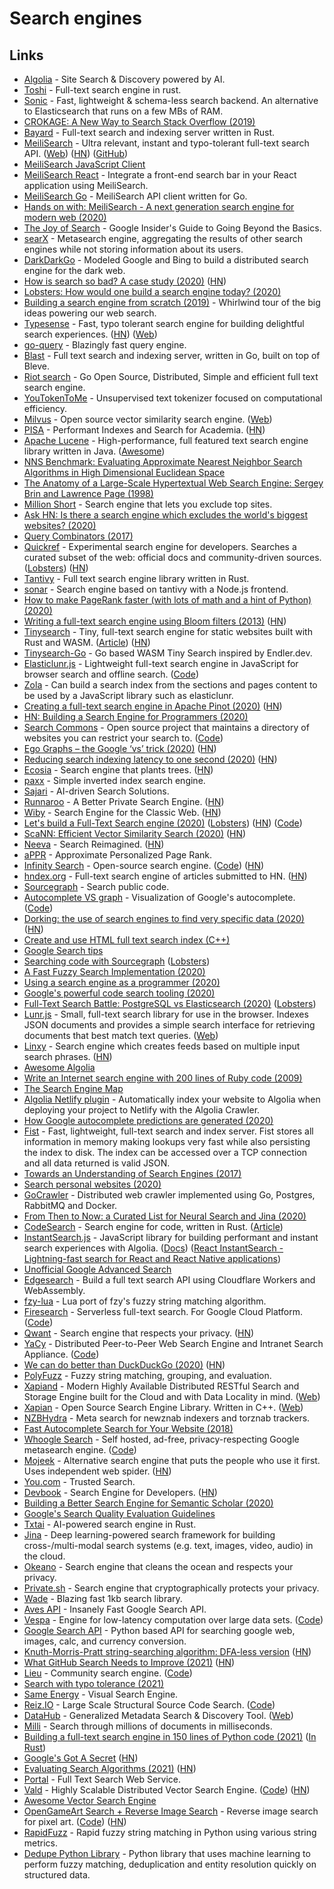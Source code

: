 # Search engines

## Links

- [Algolia](https://www.algolia.com/) - Site Search & Discovery powered by AI.
- [Toshi](https://github.com/toshi-search/Toshi) - Full-text search engine in rust.
- [Sonic](https://github.com/valeriansaliou/sonic) - Fast, lightweight & schema-less search backend. An alternative to Elasticsearch that runs on a few MBs of RAM.
- [CROKAGE: A New Way to Search Stack Overflow (2019)](https://stackoverflow.blog/2019/08/14/crokage-a-new-way-to-search-stack-overflow/)
- [Bayard](https://github.com/mosuka/bayard) - Full-text search and indexing server written in Rust.
- [MeiliSearch](https://github.com/meilisearch/MeiliSearch) - Ultra relevant, instant and typo-tolerant full-text search API. ([Web](https://www.meilisearch.com/)) ([HN](https://news.ycombinator.com/item?id=22685831)) ([GitHub](https://github.com/meilisearch))
- [MeiliSearch JavaScript Client](https://github.com/meilisearch/meilisearch-js)
- [MeiliSearch React](https://github.com/meilisearch/meilisearch-react) - Integrate a front-end search bar in your React application using MeiliSearch.
- [MeiliSearch Go](https://github.com/meilisearch/meilisearch-go) - MeiliSearch API client written for Go.
- [Hands on with: MeiliSearch - A next generation search engine for modern web (2020)](https://codefibershq.com/blog/hands-on-meilisearch-a-next-generation-search-engine-for-modern-web)
- [The Joy of Search](https://mitpress.mit.edu/books/joy-search) - Google Insider's Guide to Going Beyond the Basics.
- [searX](https://searx.me/) - Metasearch engine, aggregating the results of other search engines while not storing information about its users.
- [DarkDarkGo](https://github.com/Bennington-Distributed-Systems-2017/DarkDarkGo) - Modeled Google and Bing to build a distributed search engine for the dark web.
- [How is search so bad? A case study (2020)](https://svilentodorov.xyz/blog/bad-search/) ([HN](https://news.ycombinator.com/item?id=22091944))
- [Lobsters: How would one build a search engine today? (2020)](https://lobste.rs/s/n8g3sj/how_would_one_build_search_engine_today)
- [Building a search engine from scratch (2019)](https://0x65.dev/blog/2019-12-06/building-a-search-engine-from-scratch.html) - Whirlwind tour of the big ideas powering our web search.
- [Typesense](https://github.com/typesense/typesense) - Fast, typo tolerant search engine for building delightful search experiences. ([HN](https://news.ycombinator.com/item?id=22181437)) ([Web](https://typesense.org/))
- [go-query](https://github.com/rekki/go-query) - Blazingly fast query engine.
- [Blast](https://github.com/mosuka/blast) - Full text search and indexing server, written in Go, built on top of Bleve.
- [Riot search](https://github.com/go-ego/riot) - Go Open Source, Distributed, Simple and efficient full text search engine.
- [YouTokenToMe](https://github.com/VKCOM/YouTokenToMe) - Unsupervised text tokenizer focused on computational efficiency.
- [Milvus](https://github.com/milvus-io/milvus) - Open source vector similarity search engine. ([Web](https://milvus.io/))
- [PISA](https://github.com/pisa-engine/pisa) - Performant Indexes and Search for Academia. ([HN](https://news.ycombinator.com/item?id=22574459))
- [Apache Lucene](https://github.com/apache/lucene-solr) - High-performance, full featured text search engine library written in Java. ([Awesome](https://github.com/Anant/awesome-lucene))
- [NNS Benchmark: Evaluating Approximate Nearest Neighbor Search Algorithms in High Dimensional Euclidean Space](https://github.com/DBWangGroupUNSW/nns_benchmark)
- [The Anatomy of a Large-Scale Hypertextual Web Search Engine: Sergey Brin and Lawrence Page (1998)](http://infolab.stanford.edu/~backrub/google.html)
- [Million Short](https://millionshort.com/) - Search engine that lets you exclude top sites.
- [Ask HN: Is there a search engine which excludes the world's biggest websites? (2020)](https://news.ycombinator.com/item?id=23202850)
- [Query Combinators (2017)](https://arxiv.org/abs/1702.08409)
- [Quickref](https://quickref.dev/) - Experimental search engine for developers. Searches a curated subset of the web: official docs and community-driven sources. ([Lobsters](https://lobste.rs/s/dji0it/experimental_search_engine_for)) ([HN](https://news.ycombinator.com/item?id=23263918))
- [Tantivy](https://github.com/tantivy-search/tantivy) - Full text search engine library written in Rust.
- [sonar](https://github.com/arso-project/sonar-tantivy) - Search engine based on tantivy with a Node.js frontend.
- [How to make PageRank faster (with lots of math and a hint of Python) (2020)](https://dev.to/karjudev/how-to-make-pagerank-faster-with-lots-of-math-and-a-hint-of-python-2e92)
- [Writing a full-text search engine using Bloom filters (2013)](https://www.stavros.io/posts/bloom-filter-search-engine/) ([HN](https://news.ycombinator.com/item?id=23473365))
- [Tinysearch](https://github.com/mre/tinysearch) - Tiny, full-text search engine for static websites built with Rust and WASM. ([Article](https://endler.dev/2019/tinysearch/)) ([HN](https://news.ycombinator.com/item?id=23473303))
- [Tinysearch-Go](https://github.com/bradstimpson/tinysearch-go) - Go based WASM Tiny Search inspired by Endler.dev.
- [Elasticlunr.js](http://elasticlunr.com/) - Lightweight full-text search engine in JavaScript for browser search and offline search. ([Code](https://github.com/weixsong/elasticlunr.js))
- [Zola](https://www.getzola.org/documentation/content/search/) - Can build a search index from the sections and pages content to be used by a JavaScript library such as elasticlunr.
- [Creating a full-text search engine in Apache Pinot (2020)](https://medium.com/apache-pinot-developer-blog/text-analytics-on-apache-pinot-cbf5c45d282c) ([HN](https://news.ycombinator.com/item?id=23480941))
- [HN: Building a Search Engine for Programmers (2020)](https://news.ycombinator.com/item?id=23512071)
- [Search Commons](https://searchcommons.org/) - Open source project that maintains a directory of websites you can restrict your search to. ([Code](https://github.com/antontarasenko/searchcommons))
- [Ego Graphs – the Google ‘vs’ trick (2020)](https://medium.com/applied-data-science/the-google-vs-trick-618c8fd5359f) ([HN](https://news.ycombinator.com/item?id=23599177))
- [Reducing search indexing latency to one second (2020)](https://blog.twitter.com/engineering/en_us/topics/infrastructure/2020/reducing-search-indexing-latency-to-one-second.html) ([HN](https://news.ycombinator.com/item?id=23652097))
- [Ecosia](https://www.ecosia.org/?c=en) - Search engine that plants trees. ([HN](https://news.ycombinator.com/item?id=25713050))
- [paxx](https://github.com/jackdoe/paxx) - Simple inverted index search engine.
- [Sajari](https://www.sajari.com/) - AI-driven Search Solutions.
- [Runnaroo](https://www.runnaroo.com/) - A Better Private Search Engine. ([HN](https://news.ycombinator.com/item?id=23771131))
- [Wiby](https://wiby.org/) - Search Engine for the Classic Web. ([HN](https://news.ycombinator.com/item?id=23926964))
- [Let's build a Full-Text Search engine (2020)](https://artem.krylysov.com/blog/2020/07/28/lets-build-a-full-text-search-engine/) ([Lobsters](https://lobste.rs/s/hi7pm5/let_s_build_full_text_search_engine)) ([HN](https://news.ycombinator.com/item?id=24051229)) ([Code](https://github.com/akrylysov/simplefts))
- [ScaNN: Efficient Vector Similarity Search (2020)](https://ai.googleblog.com/2020/07/announcing-scann-efficient-vector.html) ([HN](https://news.ycombinator.com/item?id=23983906))
- [Neeva](https://neeva.co/) - Search Reimagined. ([HN](https://news.ycombinator.com/item?id=23960741))
- [aPPR](https://github.com/RoheLab/aPPR) - Approximate Personalized Page Rank.
- [Infinity Search](https://infinitysearch.co/) - Open-source search engine. ([Code](https://gitlab.com/infinitysearch/infinity-search)) ([HN](https://news.ycombinator.com/item?id=24080444))
- [hndex.org](https://hndex.org/) - Full-text search engine of articles submitted to HN. ([HN](https://news.ycombinator.com/item?id=24079592))
- [Sourcegraph](https://sourcegraph.com/search) - Search public code.
- [Autocomplete VS graph](https://anvaka.github.io/vs/?query=) - Visualization of Google's autocomplete. ([Code](https://github.com/anvaka/vs))
- [Dorking: the use of search engines to find very specific data (2020)](https://www.alec.fyi/dorking-how-to-find-anything-on-the-internet.html) ([HN](https://news.ycombinator.com/item?id=24101889))
- [Create and use HTML full text search index (C++)](https://stackoverflow.com/questions/3073390/create-and-use-html-full-text-search-index-c)
- [Google Search tips](https://www.avanderlee.com/optimization/developer-productivity-boost-with-google-search-tips-tricks/)
- [Searching code with Sourcegraph](https://lwn.net/SubscriberLink/828748/846c0800e1587f25/) ([Lobsters](https://lobste.rs/s/deizcm/searching_code_with_sourcegraph))
- [A Fast Fuzzy Search Implementation (2020)](https://www.objc.io/blog/2020/08/18/fuzzy-search/)
- [Using a search engine as a programmer (2020)](https://codewithoutrules.com/2020/08/17/search-engine-programmers/)
- [Google's powerful code search tooling (2020)](https://twitter.com/michaelrbock/status/1297954416637747201)
- [Full-Text Search Battle: PostgreSQL vs Elasticsearch (2020)](https://rocky.dev/full-text-search) ([Lobsters](https://lobste.rs/s/omaotj/full_text_search_battle_postgresql_vs))
- [Lunr.js](https://github.com/olivernn/lunr.js) - Small, full-text search library for use in the browser. Indexes JSON documents and provides a simple search interface for retrieving documents that best match text queries. ([Web](https://lunrjs.com/))
- [Linxy](https://golinxy.com/) - Search engine which creates feeds based on multiple input search phrases. ([HN](https://news.ycombinator.com/item?id=24564986))
- [Awesome Algolia](https://github.com/algolia/awesome-algolia)
- [Write an Internet search engine with 200 lines of Ruby code (2009)](https://web.archive.org/web/20191029230509/https://blog.saush.com/2009/03/17/write-an-internet-search-engine-with-200-lines-of-ruby-code/)
- [The Search Engine Map](https://www.searchenginemap.com/)
- [Algolia Netlify plugin](https://github.com/algolia/algoliasearch-netlify) - Automatically index your website to Algolia when deploying your project to Netlify with the Algolia Crawler.
- [How Google autocomplete predictions are generated (2020)](https://blog.google/products/search/how-google-autocomplete-predictions-work/)
- [Fist](https://github.com/f-prime/fist) - Fast, lightweight, full-text search and index server. Fist stores all information in memory making lookups very fast while also persisting the index to disk. The index can be accessed over a TCP connection and all data returned is valid JSON.
- [Towards an Understanding of Search Engines (2017)](https://thought.place/articles/2017/7/22/pagerank/)
- [Search personal websites (2020)](https://jlelse.blog/links/2020/10/searchmysite/)
- [GoCrawler](https://github.com/el10savio/GoCrawler) - Distributed web crawler implemented using Go, Postgres, RabbitMQ and Docker.
- [From Then to Now: a Curated List for Neural Search and Jina (2020)](https://hanxiao.io/2020/10/19/A-Curated-List-of-Neural-Search-and-Jina-Framework-Designs/)
- [CodeSearch](https://github.com/colin353/universe/tree/master/tools/search) - Search engine for code, written in Rust. ([Article](https://medium.com/@colin353/code-search-74a6a0a74789))
- [InstantSearch.js](https://github.com/algolia/instantsearch.js) - JavaScript library for building performant and instant search experiences with Algolia. ([Docs](https://www.algolia.com/doc/guides/building-search-ui/what-is-instantsearch/js/)) ([React InstantSearch - Lightning-fast search for React and React Native applications](https://github.com/algolia/react-instantsearch))
- [Unofficial Google Advanced Search](http://jwebnet.net/advancedgooglesearch.html)
- [Edgesearch](https://github.com/wilsonzlin/edgesearch) - Build a full text search API using Cloudflare Workers and WebAssembly.
- [fzy-lua](https://github.com/swarn/fzy-lua) - Lua port of fzy's fuzzy string matching algorithm.
- [Firesearch](https://firesearch.dev/) - Serverless full-text search. For Google Cloud Platform. ([Code](https://github.com/pacedotdev/firesearch-sdk))
- [Qwant](https://www.qwant.com/) - Search engine that respects your privacy. ([HN](https://news.ycombinator.com/item?id=25074053))
- [YaCy](https://yacy.net/) - Distributed Peer-to-Peer Web Search Engine and Intranet Search Appliance. ([Code](https://github.com/yacy/yacy_search_server))
- [We can do better than DuckDuckGo (2020)](https://drewdevault.com/2020/11/17/Better-than-DuckDuckGo.html) ([HN](https://news.ycombinator.com/item?id=25127371))
- [PolyFuzz](https://github.com/MaartenGr/PolyFuzz) - Fuzzy string matching, grouping, and evaluation.
- [Xapiand](https://github.com/Kronuz/Xapiand) - Modern Highly Available Distributed RESTful Search and Storage Engine built for the Cloud and with Data Locality in mind. ([Web](https://kronuz.io/Xapiand/))
- [Xapian](https://github.com/xapian/xapian) - Open Source Search Engine Library. Written in C++. ([Web](https://xapian.org/))
- [NZBHydra](https://github.com/theotherp/nzbhydra2) - Meta search for newznab indexers and torznab trackers.
- [Fast Autocomplete Search for Your Website (2018)](https://24ways.org/2018/fast-autocomplete-search-for-your-website/)
- [Whoogle Search](https://benbusby.com/projects/whoogle-search/) - Self hosted, ad-free, privacy-respecting Google metasearch engine. ([Code](https://github.com/benbusby/whoogle-search))
- [Mojeek](https://www.mojeek.com/) - Alternative search engine that puts the people who use it first. Uses independent web spider. ([HN](https://news.ycombinator.com/item?id=25372401))
- [You.com](https://you.com/) - Trusted Search.
- [Devbook](https://usedevbook.com/) - Search Engine for Developers. ([HN](https://news.ycombinator.com/item?id=25394567))
- [Building a Better Search Engine for Semantic Scholar (2020)](https://medium.com/ai2-blog/building-a-better-search-engine-for-semantic-scholar-ea23a0b661e7)
- [Google's Search Quality Evaluation Guidelines](https://static.googleusercontent.com/media/guidelines.raterhub.com/en//searchqualityevaluatorguidelines.pdf)
- [Txtai](https://github.com/neuml/txtai) - AI-powered search engine in Rust.
- [Jina](https://github.com/jina-ai/jina) - Deep learning-powered search framework for building cross-/multi-modal search systems (e.g. text, images, video, audio) in the cloud.
- [Okeano](https://okeano.com/) - Search engine that cleans the ocean and respects your privacy.
- [Private.sh](https://private.sh/) - Search engine that cryptographically protects your privacy.
- [Wade](https://github.com/kbrsh/wade) - Blazing fast 1kb search library.
- [Aves API](https://avesapi.com/) - Insanely Fast Google Search API.
- [Vespa](https://vespa.ai/) - Engine for low-latency computation over large data sets. ([Code](https://github.com/vespa-engine/vespa))
- [Google Search API](https://github.com/abenassi/Google-Search-API) - Python based API for searching google web, images, calc, and currency conversion.
- [Knuth-Morris-Pratt string-searching algorithm: DFA-less version](https://yurichev.com/news/20210121_Knuth_Morris_Pratt_1/) ([HN](https://news.ycombinator.com/item?id=25856558))
- [What GitHub Search Needs to Improve (2021)](https://twitter.com/JnBrymn/status/1355654689652690953) ([HN](https://news.ycombinator.com/item?id=25975124))
- [Lieu](https://lieu.cblgh.org/) - Community search engine. ([Code](https://github.com/cblgh/lieu))
- [Search with typo tolerance (2021)](https://tomekdev.com/posts/search-with-typo-tolerance)
- [Same Energy](https://same.energy/) - Visual Search Engine.
- [Reiz.IO](https://reiz.io/) - Large Scale Structural Source Code Search. ([Code](https://github.com/reizio/reiz.io))
- [DataHub](https://github.com/linkedin/datahub) - Generalized Metadata Search & Discovery Tool. ([Web](https://linkedin.github.io/datahub/))
- [Milli](https://github.com/meilisearch/milli) - Search through millions of documents in milliseconds.
- [Building a full-text search engine in 150 lines of Python code (2021)](https://bart.degoe.de/building-a-full-text-search-engine-150-lines-of-code/) ([In Rust](https://github.com/rtyler/goedesearch))
- [Google's Got A Secret](https://knuckleheads.club/) ([HN](https://news.ycombinator.com/item?id=26592635))
- [Evaluating Search Algorithms (2021)](https://shopify.engineering/evaluating-search-algorithms) ([HN](https://news.ycombinator.com/item?id=26664976))
- [Portal](https://github.com/apibillme/portal) - Full Text Search Web Service.
- [Vald](https://vald.vdaas.org/) - Highly Scalable Distributed Vector Search Engine. ([Code](https://github.com/vdaas/vald)) ([HN](https://news.ycombinator.com/item?id=26735300))
- [Awesome Vector Search Engine](https://github.com/currentsapi/awesome-vector-search)
- [OpenGameArt Search + Reverse Image Search](https://emh.lart.no/ogasearch/) - Reverse image search for pixel art. ([Code](https://github.com/emnh/PixelArtSearch)) ([HN](https://news.ycombinator.com/item?id=26735700))
- [RapidFuzz](https://github.com/maxbachmann/RapidFuzz) - Rapid fuzzy string matching in Python using various string metrics.
- [Dedupe Python Library](https://github.com/dedupeio/dedupe) - Python library that uses machine learning to perform fuzzy matching, deduplication and entity resolution quickly on structured data.
